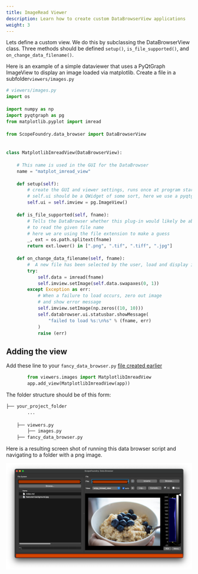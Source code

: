 ```yaml
---
title: ImageRead Viewer
description: Learn how to create custom DataBrowserView applications
weight: 3
---
```


Lets define a custom view. We do this by subclassing the DataBrowserView class. Three methods should be defined `setup()`, `is_file_supported()`, and `on_change_data_filename()`.

Here is an example of a simple dataviewer that uses a PyQtGraph ImageView to display an image loaded via matplotlib. Create a file in a subfolder`viewers/images.py`

```python
# viewers/images.py
import os

import numpy as np
import pyqtgraph as pg
from matplotlib.pyplot import imread

from ScopeFoundry.data_browser import DataBrowserView


class MatplotlibImreadView(DataBrowserView):

    # This name is used in the GUI for the DataBrowser
    name = "matplot_imread_view"

    def setup(self):
        # create the GUI and viewer settings, runs once at program start up
        # self.ui should be a QWidget of some sort, here we use a pyqtgraph ImageView
        self.ui = self.imview = pg.ImageView()

    def is_file_supported(self, fname):
        # Tells the DataBrowser whether this plug-in would likely be able
        # to read the given file name
        # here we are using the file extension to make a guess
        _, ext = os.path.splitext(fname)
        return ext.lower() in [".png", ".tif", ".tiff", ".jpg"]

    def on_change_data_filename(self, fname):
        #  A new file has been selected by the user, load and display it
        try:
            self.data = imread(fname)
            self.imview.setImage(self.data.swapaxes(0, 1))
        except Exception as err:
            # When a failure to load occurs, zero out image
            # and show error message
            self.imview.setImage(np.zeros((10, 10)))
            self.databrowser.ui.statusbar.showMessage(
                "failed to load %s:\n%s" % (fname, err)
            )
            raise (err)

```

## Adding the view

Add these line to your `fancy_data_browser.py` [file created earlier](../121_data-browser-app)

```python
        from viewers.images import MatplotlibImreadView
        app.add_view(MatplotlibImreadView(app))
```

The folder structure should be of this form: 


```sh
├── your_project_folder
		...    

    ├── viewers.py
    	├── images.py    	
    ├── fancy_data_browser.py
```

Here is a resulting screen shot of running this data browser script and navigating to a folder with a png image.

![ Image of the DataBrower ](image_viewer.png)
